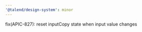 ```yaml
---
'@talend/design-system': minor
---
```


fix(APIC-827): reset inputCopy state when input value changes
